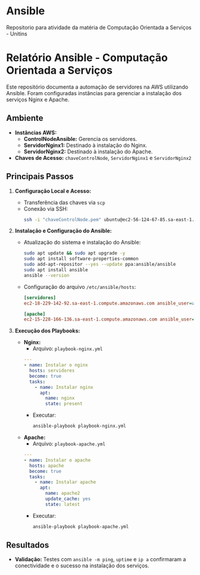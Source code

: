 # Ansible
Repositorio para atividade da matéria de Computação Orientada a Serviços - Unitins

# Relatório Ansible - Computação Orientada a Serviços

Este repositório documenta a automação de servidores na AWS utilizando Ansible. Foram configuradas instâncias para gerenciar a instalação dos serviços Nginx e Apache.

## Ambiente

- **Instâncias AWS:**
  - **ControlNodeAnsible:** Gerencia os servidores.
  - **ServidorNginx1:** Destinado à instalação do Nginx.
  - **ServidorNginx2:** Destinado à instalação do Apache.
- **Chaves de Acesso:** `chaveControlNode`, `ServidorNginx1` e `ServidorNginx2`

## Principais Passos

1. **Configuração Local e Acesso:**
   - Transferência das chaves via `scp`
   - Conexão via SSH:
     ```bash
     ssh -i "chaveControlNode.pem" ubuntu@ec2-56-124-67-85.sa-east-1.compute.amazonaws.com
     ```

2. **Instalação e Configuração do Ansible:**
   - Atualização do sistema e instalação do Ansible:
     ```bash
     sudo apt update && sudo apt upgrade -y
     sudo apt install software-properties-common
     sudo add-apt-repositor --yes --update ppa:ansible/ansible
     sudo apt install ansible
     ansible --version
     ```
   - Configuração do arquivo `/etc/ansible/hosts`:
     ```ini
     [servidores]
     ec2-18-229-142-92.sa-east-1.compute.amazonaws.com ansible_user=ubuntu ansible_ssh_private_key_file=/home/ubuntu/ServidorNginx1.pem ansible_python_interpreter=/usr/bin/python3

     [apache]
     ec2-15-228-166-136.sa-east-1.compute.amazonaws.com ansible_user=ubuntu ansible_ssh_private_key_file=/home/ubuntu/ServidorNginx2.pem ansible_python_interpreter=/usr/bin/python3
     ```

3. **Execução dos Playbooks:**
   - **Nginx:**
     - Arquivo: `playbook-nginx.yml`
     ```yaml
     ---
     - name: Instalar o nginx
       hosts: servidores
       become: true
       tasks:
         - name: Instalar nginx
           apt:
             name: nginx
             state: present
     ```
     - Executar:
       ```bash
       ansible-playbook playbook-nginx.yml
       ```
   - **Apache:**
     - Arquivo: `playbook-apache.yml`
     ```yaml
     ---
     - name: Instalar o apache
       hosts: apache
       become: true
       tasks:
         - name: Instalar apache
           apt:
             name: apache2
             update_cache: yes
             state: latest
     ```
     - Executar:
       ```bash
       ansible-playbook playbook-apache.yml
       ```

## Resultados

- **Validação:** Testes com `ansible -m ping`, `uptime` e `ip a` confirmaram a conectividade e o sucesso na instalação dos serviços.
